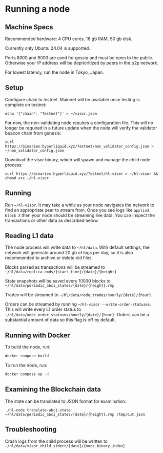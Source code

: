 # Running a node

## Machine Specs
Recommended hardware: 4 CPU cores, 16 gb RAM, 50 gb disk.

Currently only Ubuntu 24.04 is supported.

Ports 8000 and 9000 are used for gossip and must be open to the public. Otherwise your IP address will be deprioritized by peers in the p2p network.

For lowest latency, run the node in Tokyo, Japan.

## Setup
Configure chain to testnet. Mainnet will be available once testing is complete on testnet:
```
echo '{"chain": "Testnet"}' > ~/visor.json
```

For now, the non-validating node requires a configuration file. This will no longer be required in a future update when the node will verify the validator beacon chain from genesis:
```
curl https://binaries.hyperliquid.xyz/Testnet/non_validator_config.json > ~/non_validator_config.json
```

Download the visor binary, which will spawn and manage the child node process:
```
curl https://binaries.hyperliquid.xyz/Testnet/hl-visor > ~/hl-visor && chmod a+x ~/hl-visor
```

## Running
Run `~/hl-visor`. It may take a while as your node navigates the network to find an appropriate peer to stream from. Once you see logs like `applied block X` then your node should be streaming live data. You can inspect the transactions or other data as described below.

## Reading L1 data
The node process will write data to `~/hl/data`. With default settings, the network will generate around 20 gb of logs per day, so it is also recommended to archive or delete old files.

Blocks parsed as transactions will be streamed to `~/hl/data/replica_cmds/{start_time}/{date}/{height}`

State snapshots will be saved every 10000 blocks to `~/hl/data/periodic_abci_states/{date}/{height}.rmp`

Trades will be streamed to `~/hl/data/node_trades/hourly/{date}/{hour}`.

Orders can be streamed by running `~/hl-visor --write-order-statuses`. This will write every L1 order status to `~/hl/data/node_order_statuses/hourly/{date}/{hour}`. Orders can be a substantial amount of data so this flag is off by default.

## Running with Docker
To build the node, run:

```bash
docker compose build
```

To run the node, run:

```bash
docker compose up -d
```

## Examining the Blockchain data
The state can be translated to JSON format for examination:

```
./hl-node translate-abci-state ~/hl/data/periodic_abci_states/{date}/{height}.rmp /tmp/out.json
```

## Troubleshooting
Crash logs from the child process will be written to `~/hl/data/visor_child_stderr/{date}/{node_binary_index}`
